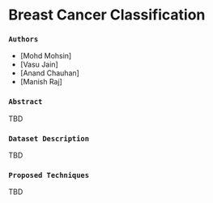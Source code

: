 # Breast Cancer Classification

### `Authors`
- [Mohd Mohsin]
- [Vasu Jain]
- [Anand Chauhan]
- [Manish Raj]

### `Abstract`
TBD

### `Dataset Description`
TBD

### `Proposed Techniques`
TBD